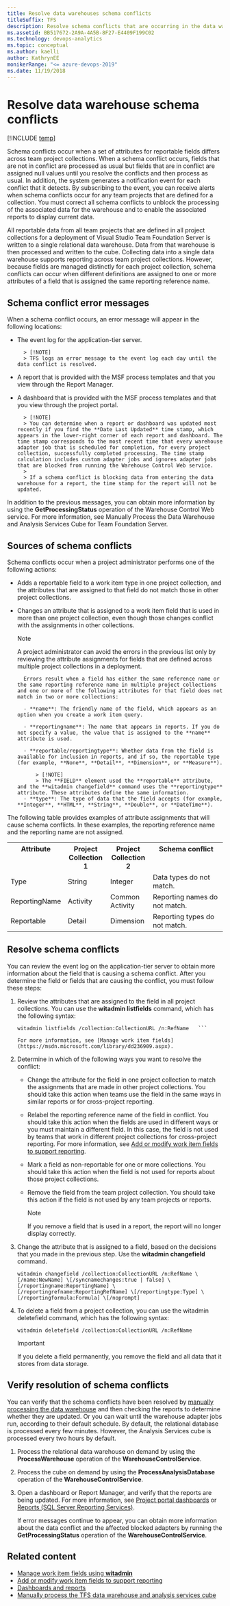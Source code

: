 ```yaml
---
title: Resolve data warehouses schema conflicts
titleSuffix: TFS
description: Resolve schema conflicts that are occurring in the data warehouse when connecting to Team Foundation Server
ms.assetid: BB517672-2A9A-4A5B-8F27-E4409F199C02
ms.technology: devops-analytics
ms.topic: conceptual
ms.author: kaelli
author: KathrynEE
monikerRange: "<= azure-devops-2019"
ms.date: 11/19/2018
---
```


# Resolve data warehouse schema conflicts

[!INCLUDE [temp](../includes/tfs-report-platform-version.md)]

Schema conflicts occur when a set of attributes for reportable fields differs across team project collections. When a schema conflict occurs, fields that are not in conflict are processed as usual but fields that are in conflict are assigned null values until you resolve the conflicts and then process as usual. In addition, the system generates a notification event for each conflict that it detects. By subscribing to the event, you can receive alerts when schema conflicts occur for any team projects that are defined for a collection. You must correct all schema conflicts to unblock the processing of the associated data for the warehouse and to enable the associated reports to display current data.

All reportable data from all team projects that are defined in all project collections for a deployment of Visual Studio Team Foundation Server is written to a single relational data warehouse. Data from that warehouse is then processed and written to the cube. Collecting data into a single data warehouse supports reporting across team project collections. However, because fields are managed distinctly for each project collection, schema conflicts can occur when different definitions are assigned to one or more attributes of a field that is assigned the same reporting reference name.

## Schema conflict error messages

When a schema conflict occurs, an error message will appear in the following locations:

- The event log for the application-tier server.

      	> [!NOTE]
      	> TFS logs an error message to the event log each day until the data conflict is resolved.

- A report that is provided with the MSF process templates and that you view through the Report Manager.

- A dashboard that is provided with the MSF process templates and that you view through the project portal.

      	> [!NOTE]
      	> You can determine when a report or dashboard was updated most recently if you find the **Date Last Updated** time stamp, which appears in the lower-right corner of each report and dashboard. The time stamp corresponds to the most recent time that every warehouse adapter job that is scheduled for completion, for every project collection, successfully completed processing. The time stamp calculation includes custom adapter jobs and ignores adapter jobs that are blocked from running the Warehouse Control Web service.
      	>
      	> If a schema conflict is blocking data from entering the data warehouse for a report, the time stamp for the report will not be updated.

In addition to the previous messages, you can obtain more information by using the **GetProcessingStatus** operation of the Warehouse Control Web service. For more information, see Manually Process the Data Warehouse and Analysis Services Cube for Team Foundation Server.

## Sources of schema conflicts

Schema conflicts occur when a project administrator performs one of the following actions:

- Adds a reportable field to a work item type in one project collection, and the attributes that are assigned to that field do not match those in other project collections.

- Changes an attribute that is assigned to a work item field that is used in more than one project collection, even though those changes conflict with the assignments in other collections.

  > [!NOTE]  
  > A project administrator can avoid the errors in the previous list only by reviewing the attribute assignments for fields that are defined across multiple project collections in a deployment.

      	Errors result when a field has either the same reference name or the same reporting reference name in multiple project collections and one or more of the following attributes for that field does not match in two or more collections:

      	- **name**: The friendly name of the field, which appears as an option when you create a work item query.

      	- **reportingname**: The name that appears in reports. If you do not specify a value, the value that is assigned to the **name** attribute is used.

      	- **reportable/reportingtype**: Whether data from the field is available for inclusion in reports, and if so, the reportable type (for example, **None**, **Detail**, **Dimension**, or **Measure**).

      		> [!NOTE]
      		> The **FIELD** element used the **reportable** attribute, and the **witadmin changefield** command uses the **reportingtype** attribute. These attributes define the same information.
      	- **type**: The type of data that the field accepts (for example, **Integer**, **HTML**, **String**, **Double**, or **DateTime**).

The following table provides examples of attribute assignments that will cause schema conflicts. In these examples, the reporting reference name and the reporting name are not assigned.

<table width="100%">
<tr valign="top">
<th width="20%">Attribute</th>
<th width="20%">Project Collection 1</th>
<th width="20%">Project Collection 2</th>
<th width="40%">Schema conflict</th>
</tr>
<tr>
<td>Type</td>
<td>String</td>
<td>Integer</td>
<td>Data types do not match.</td>
</tr>
<tr>
<td>ReportingName</td>
<td>Activity</td>
<td>Common Activity</td>
<td>Reporting names do not match.</td>
</tr>
<tr>
<td>Reportable</td>
<td>Detail</td>
<td>Dimension</td>
<td>Reporting types do not match.</td>
</tr>
</table>

## Resolve schema conflicts

You can review the event log on the application-tier server to obtain more information about the field that is causing a schema conflict. After you determine the field or fields that are causing the conflict, you must follow these steps:

1. Review the attributes that are assigned to the field in all project collections. You can use the **witadmin listfields** command, which has the following syntax:

   ````
   witadmin listfields /collection:CollectionURL /n:RefName   ```

   For more information, see [Manage work item fields](https://msdn.microsoft.com/library/dd236909.aspx).

   ````

2. Determine in which of the following ways you want to resolve the conflict:

   - Change the attribute for the field in one project collection to match the assignments that are made in other project collections. You should take this action when teams use the field in the same ways in similar reports or for cross-project reporting.
   - Relabel the reporting reference name of the field in conflict. You should take this action when the fields are used in different ways or you must maintain a different field. In this case, the field is not used by teams that work in different project collections for cross-project reporting.
     For more information, see [Add or modify work item fields to support reporting](../../reference/xml/add-or-modify-work-item-fields-to-support-reporting.md).
   - Mark a field as non-reportable for one or more collections. You should take this action when the field is not used for reports about those project collections.
   - Remove the field from the team project collection. You should take this action if the field is not used by any team projects or reports.

     > [!NOTE]  
     > If you remove a field that is used in a report, the report will no longer display correctly.

3. Change the attribute that is assigned to a field, based on the decisions that you made in the previous step. Use the **witadmin changefield** command.

   `witadmin changefield /collection:CollectionURL /n:RefName \[/name:NewName] \[/syncnamechanges:true | false] \[/reportingname:ReportingName] \[/reportingrefname:ReportingRefName] \[/reportingtype:Type] \[/reportingformula:Formula] \[/noprompt]`

4. To delete a field from a project collection, you can use the witadmin deletefield command, which has the following syntax:

   `witadmin deletefield /collection:CollectionURL /n:RefName`

   > [!IMPORTANT]  
   > If you delete a field permanently, you remove the field and all data that it stores from data storage.

## Verify resolution of schema conflicts

You can verify that the schema conflicts have been resolved by [manually processing the data warehouse](manually-process-data-warehouse-and-cube.md) and then checking the reports to determine whether they are updated. Or you can wait until the warehouse adapter jobs run, according to their default schedule. By default, the relational database is processed every few minutes. However, the Analysis Services cube is processed every two hours by default.

1. Process the relational data warehouse on demand by using the **ProcessWarehouse** operation of the **WarehouseControlService**.

2. Process the cube on demand by using the **ProcessAnalysisDatabase** operation of the **WarehouseControlService**.

3. Open a dashboard or Report Manager, and verify that the reports are being updated. For more information, see [Project portal dashboards](../sharepoint-dashboards/project-portal-dashboards.md) or [Reports (SQL Server Reporting Services)](../sql-reports/reporting-services-reports.md).

   If error messages continue to appear, you can obtain more information about the data conflict and the affected blocked adapters by running the **GetProcessingStatus** operation of the **WarehouseControlService**.

## Related content

- [Manage work item fields using **witadmin**](https://msdn.microsoft.com/library/dd236909.aspx)
- [Add or modify work item fields to support reporting](../../reference/xml/add-or-modify-work-item-fields-to-support-reporting.md)
- [Dashboards and reports](../overview.md)
- [Manually process the TFS data warehouse and analysis services cube](manually-process-data-warehouse-and-cube.md)
